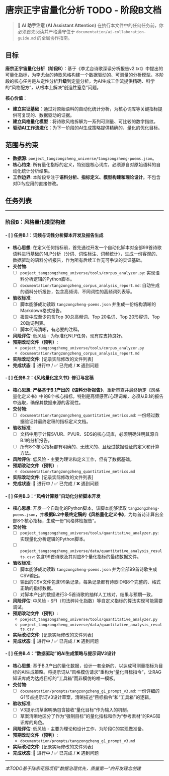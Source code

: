 # 唐宗正宇宙量化分析 TODO - 阶段B文档

> **🤖 AI 助手注意 (AI Assistant Attention)**
> 在执行本文件中的任何任务前，你必须首先阅读并严格遵守位于 `documentation/ai-collaboration-guide.md` 的全局协作指南。

## 目标
**唐宗正宇宙量化分析（阶段B）**：基于《李尤台诗歌深读分析报告v2.txt》中提出的可量化指标，为李尤台的诗歌风格构建一个数据驱动的、可测量的分析模型。本阶段的核心任务是从定性分析**升级**到定量分析，为AI生成工作流提供精确、科学的“风格配方”，从根本上解决“创造性窒息”问题。

**核心价值**：
- **建立实证基础**：通过对原始语料的自动化统计分析，为核心词库等关键指标提供可复现的、数据驱动的证据。
- **建立风格量化模型**：将诗歌风格拆解为一系列可测量、可比较的数字指纹。
- **驱动AI工作流进化**：为下一阶段的AI生成策略提供精确的、量化的优化目标。

## 范围与约束

- **数据源**: `poeject_tangzongzheng_universe/tangzongzheng-poems.json`。
- **核心约束**: 所有量化指标的定义，特别是核心词库，必须源自对原始语料的自动化统计分析结果。
- **工作边界**: 本阶段专注于**语料分析、指标定义、模型构建和理论设计**。不包含对Dify应用的直接修改。

## 任务列表

---

### **阶段B：风格量化模型构建**

#### - [ ] 任务B.1：词频与词性分析脚本开发及报告生成
- **核心思想**: 在定义任何指标前，首先通过开发一个自动化脚本对全部99首诗歌语料进行基础的NLP分析（分词、词性标注、词频统计），生成一份客观的、数据驱动的语料分析报告，作为所有后续工作无可争议的实证基础。
- **交付物**:
  - [ ] `poeject_tangzongzheng_universe/tools/corpus_analyzer.py`: 实现语料分析逻辑的Python脚本。
  - [ ] `documentation/tangzongzheng_corpus_analysis_report.md`: 自动生成的语料分析报告，包含高频词、不同词性的高频词列表等。
- **验收标准**:
  - [ ] 脚本能够成功读取 `tangzongzheng-poems.json` 并生成一份结构清晰的Markdown格式报告。
  - [ ] 报告中应至少包含Top 30总高频词、Top 20名词、Top 20形容词、Top 20动词列表。
  - [ ] 脚本代码清晰，有必要的注释。
- **风险评估**: 低风险 - 为标准化NLP任务，现有库支持良好。
- **预期改动文件（预判）**:
  - `poeject_tangzongzheng_universe/tools/corpus_analyzer.py`
  - `documentation/tangzongzheng_corpus_analysis_report.md`
- **实际改动文件**: [记录实际修改的文件列表]
- **完成状态**: 🔄 进行中 / ✅ 已完成 / ❌ 遇到问题

#### - [ ] 任务B.2：《风格量化定义书》修订与定稿
- **核心思想**: **严格基于B.1产出的《语料分析报告》**，重新审查并最终确定《风格量化定义书》中的8个核心指标。特别是高频感官/心理词库，必须从B.1的报告中选取，确保其数据来源的客观性。
- **交付物**:
  - [ ] `documentation/tangzongzheng_quantitative_metrics.md`: 一份经过数据验证并最终定稿的指标定义文档。
- **验收标准**:
  - [ ] 文档中用于计算SVUR、PVUR、SDS的核心词库，必须明确注明其源自B.1的分析报告。
  - [ ] 所有8个核心指标都有明确的、无歧义的、且经过数据验证的定义和计算方法。
- **风险评估**: 低风险 - 主要为理论和定义工作，但有了数据基础。
- **预期改动文件（预判）**:
  - `documentation/tangzongzheng_quantitative_metrics.md`
- **实际改动文件**: [记录实际修改的文件列表]
- **完成状态**: 🔄 进行中 / ✅ 已完成 / ❌ 遇到问题

#### - [ ] 任务B.3：“风格计算器”自动化分析脚本开发
- **核心思想**: 开发一个自动化的Python脚本，该脚本能够读取 `tangzongzheng-poems.json`，并**根据B.2中最终定稿的《风格量化定义书》**，为每首诗计算出全部8个核心指标，生成一份“风格体检报告”。
- **交付物**:
  - [ ] `poeject_tangzongzheng_universe/tools/quantitative_analyzer.py`: 实现量化分析逻辑的Python脚本。
  - [ ] `poeject_tangzongzheng_universe/data/quantitative_analysis_results.csv`: 包含99首诗歌及其对应8个量化指标的最终数据文件。
- **验收标准**:
  - [ ] 脚本能够成功读取 `tangzongzheng-poems.json` 并为全部99首诗歌生成CSV输出。
  - [ ] 输出的CSV文件包含99条记录，每条记录都有诗歌ID和8个完整的、格式正确的指标数据。
  - [ ] 对脚本产出的数据进行3-5首诗歌的抽样人工核对，结果与预期一致。
- **风险评估**: 中风险 - SFI（句法碎片化指数）等自定义指标的算法实现可能需要调试。
- **预期改动文件（预判）**:
  - `poeject_tangzongzheng_universe/tools/quantitative_analyzer.py`
  - `poeject_tangzongzheng_universe/data/quantitative_analysis_results.csv`
- **实际改动文件**: [记录实际修改的文件列表]
- **完成状态**: 🔄 进行中 / ✅ 已完成 / ❌ 遇到问题

#### - [ ] 任务B.4：“数据驱动”的AI生成策略与提示词V3设计
- **核心思想**: 基于B.3产出的量化数据，设计一套全新的、以达成可测量指标为目标的AI生成策略。将提示词从“风格模仿请求”重构为“量化目标指令”，让RAG知识库成为达成目标的“工具箱”而非模仿的唯一模板。
- **交付物**:
  - [ ] `documentation/prompts/tangzongzheng_g1_prompt_v3.md`: 一份详细的G1节点提示词V3设计草案，清晰描述“目标指令”和“工具箱”的逻辑。
- **验收标准**:
  - [ ] V3提示词草案明确包含接收“量化目标”作为输入的机制。
  - [ ] 草案清晰地区分了作为“强制目标”的量化指标和作为“参考素材”的RAG知识库的角色。
- **风险评估**: 低风险 - 主要为理论和设计工作，为阶段C的实现做准备。
- **预期改动文件（预判）**:
  - `documentation/prompts/tangzongzheng_g1_prompt_v3.md`
- **实际改动文件**: [记录实际修改的文件列表]
- **完成状态**: 🔄 进行中 / ✅ 已完成 / ❌ 遇到问题

---
*本TODO基于陆家花园项目"数据治理优先，质量第一"的开发理念创建*
